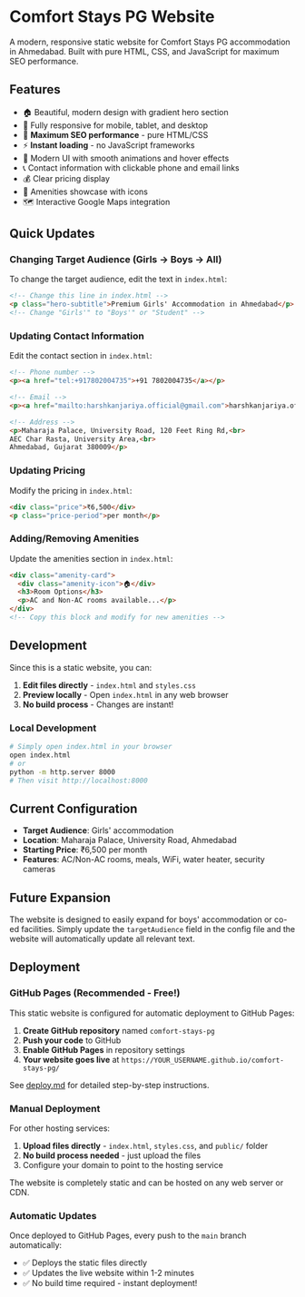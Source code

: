 # Comfort Stays PG Website

A modern, responsive static website for Comfort Stays PG accommodation in Ahmedabad. Built with pure HTML, CSS, and JavaScript for maximum SEO performance.

## Features

- 🏠 Beautiful, modern design with gradient hero section
- 📱 Fully responsive for mobile, tablet, and desktop
- 🚀 **Maximum SEO performance** - pure HTML/CSS
- ⚡ **Instant loading** - no JavaScript frameworks
- 🎨 Modern UI with smooth animations and hover effects
- 📞 Contact information with clickable phone and email links
- 💰 Clear pricing display
- 🏢 Amenities showcase with icons
- 🗺️ Interactive Google Maps integration

## Quick Updates

### Changing Target Audience (Girls → Boys → All)

To change the target audience, edit the text in `index.html`:

```html
<!-- Change this line in index.html -->
<p class="hero-subtitle">Premium Girls' Accommodation in Ahmedabad</p>
<!-- Change "Girls'" to "Boys'" or "Student" -->
```

### Updating Contact Information

Edit the contact section in `index.html`:

```html
<!-- Phone number -->
<p><a href="tel:+917802004735">+91 7802004735</a></p>

<!-- Email -->
<p><a href="mailto:harshkanjariya.official@gmail.com">harshkanjariya.official@gmail.com</a></p>

<!-- Address -->
<p>Maharaja Palace, University Road, 120 Feet Ring Rd,<br>
AEC Char Rasta, University Area,<br>
Ahmedabad, Gujarat 380009</p>
```

### Updating Pricing

Modify the pricing in `index.html`:

```html
<div class="price">₹6,500</div>
<p class="price-period">per month</p>
```

### Adding/Removing Amenities

Update the amenities section in `index.html`:

```html
<div class="amenity-card">
  <div class="amenity-icon">🏠</div>
  <h3>Room Options</h3>
  <p>AC and Non-AC rooms available...</p>
</div>
<!-- Copy this block and modify for new amenities -->
```

## Development

Since this is a static website, you can:

1. **Edit files directly** - `index.html` and `styles.css`
2. **Preview locally** - Open `index.html` in any web browser
3. **No build process** - Changes are instant!

### Local Development

```bash
# Simply open index.html in your browser
open index.html
# or
python -m http.server 8000
# Then visit http://localhost:8000
```

## Current Configuration

- **Target Audience**: Girls' accommodation
- **Location**: Maharaja Palace, University Road, Ahmedabad
- **Starting Price**: ₹6,500 per month
- **Features**: AC/Non-AC rooms, meals, WiFi, water heater, security cameras

## Future Expansion

The website is designed to easily expand for boys' accommodation or co-ed facilities. Simply update the `targetAudience` field in the config file and the website will automatically update all relevant text.

## Deployment

### GitHub Pages (Recommended - Free!)

This static website is configured for automatic deployment to GitHub Pages:

1. **Create GitHub repository** named `comfort-stays-pg`
2. **Push your code** to GitHub
3. **Enable GitHub Pages** in repository settings
4. **Your website goes live** at `https://YOUR_USERNAME.github.io/comfort-stays-pg/`

See [deploy.md](./deploy.md) for detailed step-by-step instructions.

### Manual Deployment

For other hosting services:

1. **Upload files directly** - `index.html`, `styles.css`, and `public/` folder
2. **No build process needed** - just upload the files
3. Configure your domain to point to the hosting service

The website is completely static and can be hosted on any web server or CDN.

### Automatic Updates

Once deployed to GitHub Pages, every push to the `main` branch automatically:
- ✅ Deploys the static files directly
- ✅ Updates the live website within 1-2 minutes
- ✅ No build time required - instant deployment!